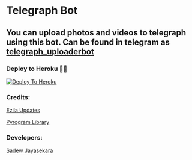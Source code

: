 # Telegraph Bot

## You can upload photos and videos to telegraph using this bot. Can be found in telegram as [telegraph_uploaderbot](https://t.me/slbotstelegramuploaderbot)

### Deploy to Heroku 🏃‍♂

[![Deploy To Heroku](https://www.herokucdn.com/deploy/button.svg)](https://heroku.com/deploy?template=https://github.com/ezilasl11/TelegraphBot)

### Credits:

[Ezila Updates](https://t.me/Ezila_Updates)

[Pyrogram Library](https://github.com/pyrogram/pyrogram)

### Developers:

[Sadew Jayasekara](https://t.me/darkridersslk)
